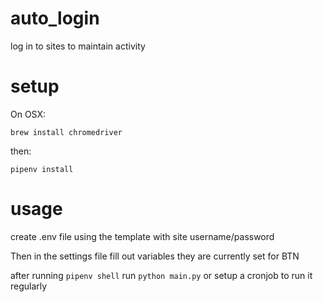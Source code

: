 # auto_login
log in to sites to maintain activity

# setup
On OSX: 

`brew install chromedriver`

then: 

`pipenv install`

# usage
create .env file using the template with site username/password

Then in the settings file fill out variables they are currently set for BTN

after running `pipenv shell` run `python main.py` or setup a cronjob to run it regularly
 

